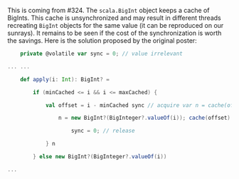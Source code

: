 This is coming from #324. The `scala.BigInt` object keeps a cache of BigInts. This cache is unsynchronized and may result in different threads recreating `BigInt` objects for the same value (it can be reproduced on our sunrays). It remains to be seen if the cost of the synchronization is worth the savings. Here is the solution proposed by the original poster:

```scala
    private @volatile var sync = 0; // value irrelevant

... ...

    def apply(i: Int): BigInt? =

        if (minCached <= i && i <= maxCached) {

            val offset = i - minCached sync // acquire var n = cache(offset) if (n eq null) {

                n = new BigInt?(BigInteger?.valueOf(i)); cache(offset) = n;

                    sync = 0; // release

            } n

        } else new BigInt?(BigInteger?.valueOf(i))

... 
```

